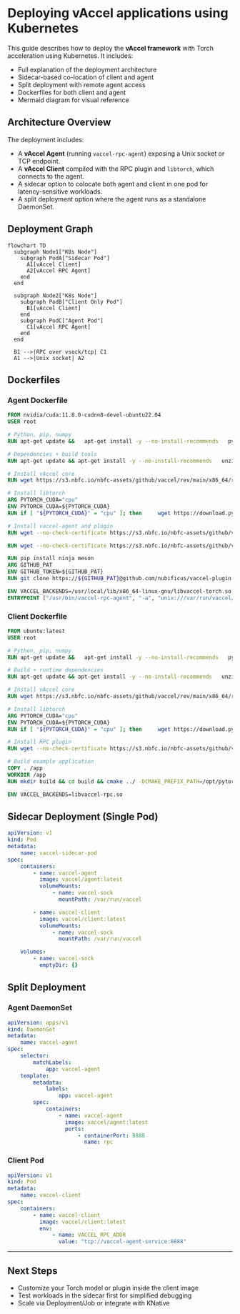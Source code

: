 # Deploying vAccel applications using Kubernetes

This guide describes how to deploy the **vAccel framework** with Torch
acceleration using Kubernetes. It includes:

- Full explanation of the deployment architecture
- Sidecar-based co-location of client and agent
- Split deployment with remote agent access
- Dockerfiles for both client and agent
- Mermaid diagram for visual reference

## Architecture Overview

The deployment includes:

- A **vAccel Agent** (running `vaccel-rpc-agent`) exposing a Unix socket or TCP
  endpoint.
- A **vAccel Client** compiled with the RPC plugin and `libtorch`, which
  connects to the agent.
- A sidecar option to colocate both agent and client in one pod for
  latency-sensitive workloads.
- A split deployment option where the agent runs as a standalone DaemonSet.

## Deployment Graph

```mermaid
flowchart TD
  subgraph Node1["K8s Node"]
    subgraph PodA["Sidecar Pod"]
      A1[vAccel Client]
      A2[vAccel RPC Agent]
    end
  end

  subgraph Node2["K8s Node"]
    subgraph PodB["Client Only Pod"]
      B1[vAccel Client]
    end
    subgraph PodC["Agent Pod"]
      C1[vAccel RPC Agent]
    end
  end

  B1 -->|RPC over vsock/tcp| C1
  A1 -->|Unix socket| A2
```

## Dockerfiles

### Agent Dockerfile

```dockerfile
FROM nvidia/cuda:11.8.0-cudnn8-devel-ubuntu22.04
USER root

# Python, pip, numpy
RUN apt-get update &&   apt-get install -y --no-install-recommends   python3-dev python3-pip python3-setuptools python3-wheel   python3-yaml python3-typing-extensions python3-numpy &&   apt-get clean && rm -rf /var/lib/apt/lists/*

# Dependencies + build tools
RUN apt-get update && apt-get install -y --no-install-recommends   unzip libopenblas-dev libjpeg-dev libpng-dev libtiff-dev   libavcodec-dev libavformat-dev libswscale-dev libv4l-dev   libxvidcore-dev libx264-dev libatlas-base-dev gfortran libffi-dev   wget cmake gcc g++ make libssl-dev git build-essential   pkg-config libcurl4-openssl-dev rsync &&   apt-get clean && rm -rf /var/lib/apt/lists/*

# Install vAccel core
RUN wget https://s3.nbfc.io/nbfc-assets/github/vaccel/rev/main/x86_64/release/vaccel_latest_amd64.deb &&     dpkg -i vaccel_latest_amd64.deb && rm vaccel_latest_amd64.deb && ldconfig

# Install libtorch
ARG PYTORCH_CUDA="cpu"
ENV PYTORCH_CUDA=${PYTORCH_CUDA}
RUN if [ "${PYTORCH_CUDA}" = "cpu" ]; then     wget https://download.pytorch.org/libtorch/cpu/libtorch-cxx11-abi-shared-with-deps-2.5.1%2Bcpu.zip &&     unzip libtorch-cxx11-abi-shared-with-deps-2.5.1+cpu.zip &&     rsync -a libtorch/ /usr/local/ && rm -rf libtorch*;   else     wget https://download.pytorch.org/libtorch/cu118/libtorch-cxx11-abi-shared-with-deps-2.5.1%2Bcu118.zip &&     unzip libtorch-cxx11-abi-shared-with-deps-2.5.1+cu118.zip &&     rsync -a libtorch/ /usr/local/ && rm -rf libtorch*;   fi

# Install vaccel-agent and plugin
RUN wget --no-check-certificate https://s3.nbfc.io/nbfc-assets/github/vaccel/rust/rev/main/x86_64/release/vaccel-rpc-agent_latest_amd64.deb &&     dpkg -i vaccel-rpc-agent_latest_amd64.deb && rm vaccel-rpc-agent_latest_amd64.deb

RUN wget --no-check-certificate https://s3.nbfc.io/nbfc-assets/github/vaccel/plugins/torch/rev/main/x86_64/release/vaccel-torch-latest-bin.tar.gz &&     tar -zxvf vaccel-torch-latest-bin.tar.gz --strip-components=1 -C / && rm vaccel-torch-latest-bin.tar.gz

RUN pip install ninja meson
ARG GITHUB_PAT
ENV GITHUB_TOKEN=${GITHUB_PAT}
RUN git clone https://${GITHUB_PAT}@github.com/nubificus/vaccel-plugin-torch &&     cd vaccel-plugin-torch && meson setup build && meson compile -C build && meson install -C build

ENV VACCEL_BACKENDS=/usr/local/lib/x86_64-linux-gnu/libvaccel-torch.so
ENTRYPOINT ["/usr/bin/vaccel-rpc-agent", "-a", "unix:///var/run/vaccel/vaccel.sock"]
```

### Client Dockerfile

```dockerfile
FROM ubuntu:latest
USER root

# Python, pip, numpy
RUN apt-get update &&   apt-get install -y --no-install-recommends   python3-dev python3-pip python3-setuptools python3-wheel   python3-yaml python3-typing-extensions python3-numpy &&   apt-get clean && rm -rf /var/lib/apt/lists/*

# Build + runtime dependencies
RUN apt-get update && apt-get install -y --no-install-recommends   unzip libopenblas-dev libjpeg-dev libpng-dev libtiff-dev   libavcodec-dev libavformat-dev libswscale-dev libv4l-dev   libxvidcore-dev libx264-dev libatlas-base-dev gfortran libffi-dev   wget cmake gcc g++ make libssl-dev &&   apt-get clean && rm -rf /var/lib/apt/lists/*

# Install vAccel core
RUN wget https://s3.nbfc.io/nbfc-assets/github/vaccel/rev/main/x86_64/release/vaccel_latest_amd64.deb &&     dpkg -i vaccel_latest_amd64.deb && rm vaccel_latest_amd64.deb && ldconfig

# Install libtorch
ARG PYTORCH_CUDA="cpu"
ENV PYTORCH_CUDA=${PYTORCH_CUDA}
RUN if [ "${PYTORCH_CUDA}" = "cpu" ]; then     wget https://download.pytorch.org/libtorch/cpu/libtorch-cxx11-abi-shared-with-deps-2.5.1%2Bcpu.zip &&     unzip libtorch-cxx11-abi-shared-with-deps-2.5.1+cpu.zip &&     mv libtorch /opt/pytorch && rm -rf libtorch*;   else     wget https://download.pytorch.org/libtorch/cu118/libtorch-cxx11-abi-shared-with-deps-2.5.1%2Bcu118.zip &&     unzip libtorch-cxx11-abi-shared-with-deps-2.5.1+cu118.zip &&     mv libtorch /opt/pytorch && rm -rf libtorch*;   fi

# Install RPC plugin
RUN wget --no-check-certificate https://s3.nbfc.io/nbfc-assets/github/vaccel/plugins/rpc/rev/main/x86_64/release/vaccel-rpc_latest_amd64.deb &&     dpkg -i vaccel-rpc_latest_amd64.deb && rm vaccel-rpc_latest_amd64.deb

# Build example application
COPY . /app
WORKDIR /app
RUN mkdir build && cd build && cmake ../ -DCMAKE_PREFIX_PATH=/opt/pytorch && make

ENV VACCEL_BACKENDS=libvaccel-rpc.so
```

## Sidecar Deployment (Single Pod)

```yaml
apiVersion: v1
kind: Pod
metadata:
    name: vaccel-sidecar-pod
spec:
    containers:
        - name: vaccel-agent
          image: vaccel/agent:latest
          volumeMounts:
              - name: vaccel-sock
                mountPath: /var/run/vaccel

        - name: vaccel-client
          image: vaccel/client:latest
          volumeMounts:
              - name: vaccel-sock
                mountPath: /var/run/vaccel

    volumes:
        - name: vaccel-sock
          emptyDir: {}
```

## Split Deployment

### Agent DaemonSet

```yaml
apiVersion: apps/v1
kind: DaemonSet
metadata:
    name: vaccel-agent
spec:
    selector:
        matchLabels:
            app: vaccel-agent
    template:
        metadata:
            labels:
                app: vaccel-agent
        spec:
            containers:
                - name: vaccel-agent
                  image: vaccel/agent:latest
                  ports:
                      - containerPort: 8888
                        name: rpc
```

### Client Pod

```yaml
apiVersion: v1
kind: Pod
metadata:
    name: vaccel-client
spec:
    containers:
        - name: vaccel-client
          image: vaccel/client:latest
          env:
              - name: VACCEL_RPC_ADDR
                value: "tcp://vaccel-agent-service:8888"
```

---

## Next Steps

- Customize your Torch model or plugin inside the client image
- Test workloads in the sidecar first for simplified debugging
- Scale via Deployment/Job or integrate with KNative
